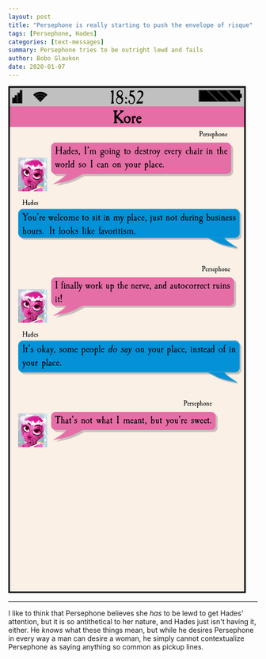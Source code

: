 ```yaml
---
layout: post
title: "Persephone is really starting to push the envelope of risque"
tags: [Persephone, Hades]
categories: [text-messages]
summary: Persephone tries to be outright lewd and fails
author: Bobo Glaukon
date: 2020-01-07
---
```


![Persephone gets lewd, and fails](/assets/img/chairs.png)

<hr> 

I like to think that Persephone believes she *has* to be lewd to get Hades' attention, but it is so antithetical to her nature, and Hades just isn't having it, either. He *knows* what these things mean, but while he desires Persephone in every way a man can desire a woman, he simply cannot contextualize Persephone as saying anything so common as pickup lines.
